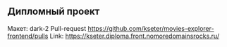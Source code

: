 ## Дипломный проект 

Макет: dark-2
Pull-request https://github.com/kseter/movies-explorer-frontend/pulls
Link: https://kseter.diploma.front.nomoredomainsrocks.ru/